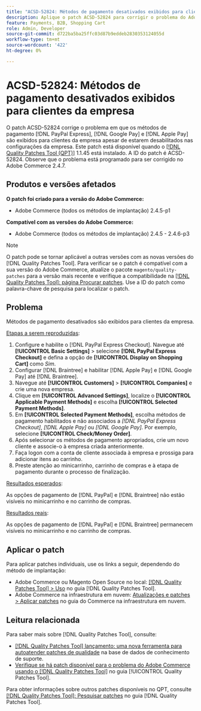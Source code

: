 ```yaml
---
title: "ACSD-52824: Métodos de pagamento desativados exibidos para clientes da empresa"
description: Aplique o patch ACSD-52824 para corrigir o problema do Adobe Commerce em que [!DNL PayPal Express], [!DNL Google Pay], and [!DNL Apple Pay] os métodos de pagamento são exibidos para clientes da empresa, apesar de estarem desabilitados nas configurações da empresa.
feature: Payments, B2B, Shopping Cart
role: Admin, Developer
source-git-commit: d722ba5ba25ffc03d87b9eddeb2830353124055d
workflow-type: tm+mt
source-wordcount: '422'
ht-degree: 0%

---
```


# ACSD-52824: Métodos de pagamento desativados exibidos para clientes da empresa

O patch ACSD-52824 corrige o problema em que os métodos de pagamento [!DNL PayPal Express], [!DNL Google Pay] e [!DNL Apple Pay] são exibidos para clientes da empresa apesar de estarem desabilitados nas configurações da empresa. Este patch está disponível quando o [[!DNL Quality Patches Tool (QPT)]](https://experienceleague.adobe.com/en/docs/commerce-knowledge-base/kb/announcements/commerce-announcements/magento-quality-patches-released-new-tool-to-self-serve-quality-patches) 1.1.45 está instalado. A ID do patch é ACSD-52824. Observe que o problema está programado para ser corrigido no Adobe Commerce 2.4.7.

## Produtos e versões afetados

**O patch foi criado para a versão do Adobe Commerce:**

* Adobe Commerce (todos os métodos de implantação) 2.4.5-p1

**Compatível com as versões do Adobe Commerce:**

* Adobe Commerce (todos os métodos de implantação) 2.4.5 - 2.4.6-p3

>[!NOTE]
>
>O patch pode se tornar aplicável a outras versões com as novas versões do [!DNL Quality Patches Tool]. Para verificar se o patch é compatível com a sua versão do Adobe Commerce, atualize o pacote `magento/quality-patches` para a versão mais recente e verifique a compatibilidade na [[!DNL Quality Patches Tool]: página Procurar patches](https://experienceleague.adobe.com/tools/commerce-quality-patches/index.html). Use a ID do patch como palavra-chave de pesquisa para localizar o patch.

## Problema

Métodos de pagamento desativados são exibidos para clientes da empresa.

<u>Etapas a serem reproduzidas</u>:

1. Configure e habilite o [!DNL PayPal Express Checkout]. Navegue até **[!UICONTROL Basic Settings]** > selecione **[!DNL PayPal Express Checkout]** e defina a opção de **[!UICONTROL Display on Shopping Cart]** como *Sim*.
1. Configurar [!DNL Braintree] e habilitar [!DNL Apple Pay] e [!DNL Google Pay] até [!DNL Braintree].
1. Navegue até **[!UICONTROL Customers]** > **[!UICONTROL Companies]** e crie uma nova empresa.
1. Clique em **[!UICONTROL Advanced Settings]**, localize o **[!UICONTROL Applicable Payment Methods]** e escolha **[!UICONTROL Selected Payment Methods]**.
1. Em **[!UICONTROL Selected Payment Methods]**, escolha métodos de pagamento habilitados e não associados a *[!DNL PayPal Express Checkout]*, *[!DNL Apple Pay]* ou *[!DNL Google Pay]*. Por exemplo, selecione **[!UICONTROL Check/Money Order]**.
1. Após selecionar os métodos de pagamento apropriados, crie um novo cliente e associe-o à empresa criada anteriormente.
1. Faça logon com a conta de cliente associada à empresa e prossiga para adicionar itens ao carrinho.
1. Preste atenção ao minicarrinho, carrinho de compras e à etapa de pagamento durante o processo de finalização.

<u>Resultados esperados</u>:

As opções de pagamento de [!DNL PayPal] e [!DNL Braintree] não estão visíveis no minicarrinho e no carrinho de compras.

<u>Resultados reais</u>:

As opções de pagamento de [!DNL PayPal] e [!DNL Braintree] permanecem visíveis no minicarrinho e no carrinho de compras.

## Aplicar o patch

Para aplicar patches individuais, use os links a seguir, dependendo do método de implantação:

* Adobe Commerce ou Magento Open Source no local: [[!DNL Quality Patches Tool] > Uso](https://experienceleague.adobe.com/docs/commerce-operations/tools/quality-patches-tool/usage.html) no guia [!DNL Quality Patches Tool].
* Adobe Commerce na infraestrutura em nuvem: [Atualizações e patches > Aplicar patches](https://experienceleague.adobe.com/docs/commerce-cloud-service/user-guide/develop/upgrade/apply-patches.html) no guia do Commerce na infraestrutura em nuvem.

## Leitura relacionada

Para saber mais sobre [!DNL Quality Patches Tool], consulte:

* [[!DNL Quality Patches Tool] lançamento: uma nova ferramenta para autoatender patches de qualidade](https://experienceleague.adobe.com/en/docs/commerce-knowledge-base/kb/announcements/commerce-announcements/magento-quality-patches-released-new-tool-to-self-serve-quality-patches) na base de dados de conhecimento de suporte.
* [Verifique se há patch disponível para o problema do Adobe Commerce usando o  [!DNL Quality Patches Tool]](/help/tools/quality-patches-tool/patches-available-in-qpt/check-patch-for-magento-issue-with-magento-quality-patches.md) no guia [!UICONTROL Quality Patches Tool].


Para obter informações sobre outros patches disponíveis no QPT, consulte [[!DNL Quality Patches Tool]: Pesquisar patches](https://experienceleague.adobe.com/tools/commerce-quality-patches/index.html) no guia [!DNL Quality Patches Tool].
